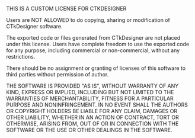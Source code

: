 THIS IS A CUSTOM LICENSE FOR CTKDESIGNER

Users are NOT ALLOWED to do copying, sharing or modification of CTkDesigner software. 

The exported code or files generated from CTkDesigner are not placed under this license. Users have complete freedom to use the exported code for any purpose, including commercial or non-commercial, without any restrictions.

There should be no assignment or granting of licenses of this software to third parties without permission of author.

THE SOFTWARE IS PROVIDED "AS IS", WITHOUT WARRANTY OF ANY KIND, EXPRESS OR
IMPLIED, INCLUDING BUT NOT LIMITED TO THE WARRANTIES OF MERCHANTABILITY,
FITNESS FOR A PARTICULAR PURPOSE AND NONINFRINGEMENT. IN NO EVENT SHALL THE
AUTHORS OR COPYRIGHT HOLDERS BE LIABLE FOR ANY CLAIM, DAMAGES OR OTHER
LIABILITY, WHETHER IN AN ACTION OF CONTRACT, TORT OR OTHERWISE, ARISING FROM,
OUT OF OR IN CONNECTION WITH THE SOFTWARE OR THE USE OR OTHER DEALINGS IN THE
SOFTWARE.
